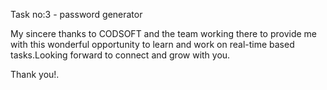 Task no:3 - password generator 

My sincere thanks to CODSOFT and the team working there 
to provide me with this wonderful opportunity to learn
and work on real-time based tasks.Looking forward to 
connect and grow with you.

Thank you!.
